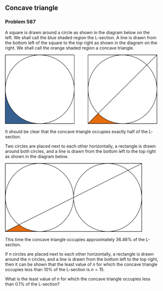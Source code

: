 ## Concave triangle
### Problem 587

A square is drawn around a circle as shown in the diagram below on the left. We shall call the blue shaded region the L-section. A line is drawn from the bottom left of the square to the top right as shown in the diagram on the right. We shall call the orange shaded region a concave triangle.

![Circle](images/circle1.png)

It should be clear that the concave triangle occupies exactly half of the L-section.

Two circles are placed next to each other horizontally, a rectangle is drawn around both circles, and a line is drawn from the bottom left to the top right as shown in the diagram below.

![Circles](images/circle2.png)

This time the concave triangle occupies approximately 36.46% of the L-section.

If $n$ circles are placed next to each other horizontally, a rectangle is drawn around the $n$ circles, and a line is drawn from the bottom left to the top right, then it can be shown that the least value of $n$ for which the concave triangle occupies less than 10% of the L-section is $n = 15$.

What is the least value of n for which the concave triangle occupies less than 0.1% of the L-section?
